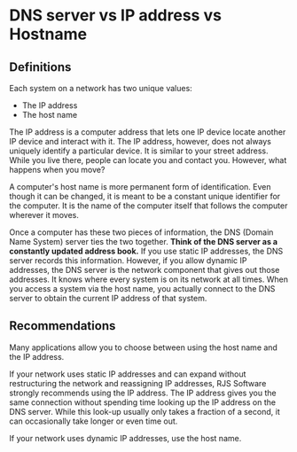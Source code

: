 
# DNS server vs IP address vs Hostname
## Definitions

Each system on a network has two unique values:
- The IP address
- The host name
 
The IP address is a computer address that lets one IP device locate another IP device and interact with it. The IP address, however, does not always uniquely identify a particular device. It is similar to your street address. While you live there, people can locate you and contact you. However, what happens when you move?
 
A computer's host name is more permanent form of identification. Even though it can be changed, it is meant to be a constant unique identifier for the computer. It is the name of the computer itself that follows the computer wherever it moves.
 
Once a computer has these two pieces of information, the DNS (Domain Name System) server ties the two together. **Think of the DNS server as a constantly updated address book.** If you use static IP addresses, the DNS server records this information. However, if you allow dynamic IP addresses, the DNS server is the network component that gives out those addresses. It knows where every system is on its network at all times. When you access a system via the host name, you actually connect to the DNS server to obtain the current IP address of that system.
 
## Recommendations
Many applications allow you to choose between using the host name and the IP address.
 
If your network uses static IP addresses and can expand without restructuring the network and reassigning IP addresses, RJS Software strongly recommends using the IP address. The IP address gives you the same connection without spending time looking up the IP address on the DNS server. While this look-up usually only takes a fraction of a second, it can occasionally take longer or even time out.
 
If your network uses dynamic IP addresses, use the host name.
